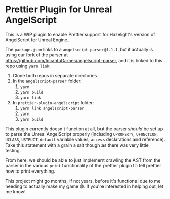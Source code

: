 # Prettier Plugin for Unreal AngelScript

This is a WIP plugin to enable Prettier support for Hazelight's version of AngelScript for Unreal Engine.

The `package.json` links to a `angelscript-parser@1.1.1`, but it actually is using our fork of the parser at https://github.com/IncantaGames/angelscript-parser, and it is linked to this repo using `yarn link`:

1. Clone both repos in separate directories
1. In the `angelscript-parser` folder:
    1. `yarn`
    1. `yarn build`
    1. `yarn link`
1. In `prettier-plugin-angelscript` folder:
    1. `yarn link angelscript-parser`
    1. `yarn`
    1. `yarn build`

This plugin currently doesn't function at all, but the parser *should* be set up to parse the Unreal AngelScript properly (including `UPROPERTY`, `UFUNCTION`, `UCLASS`, `USTRUCT`, `default` variable values, `access` declarations and reference). Take this statement with a grain a salt though as there was very little testing.

From here, we should be able to just implement crawling the AST from the parser in the various `print` functionality of the prettier plugin to tell prettier how to print everything.

This project might go months, if not years, before it's functional due to me needing to actually make my game 😅. If you're interested in helping out, let me know!

